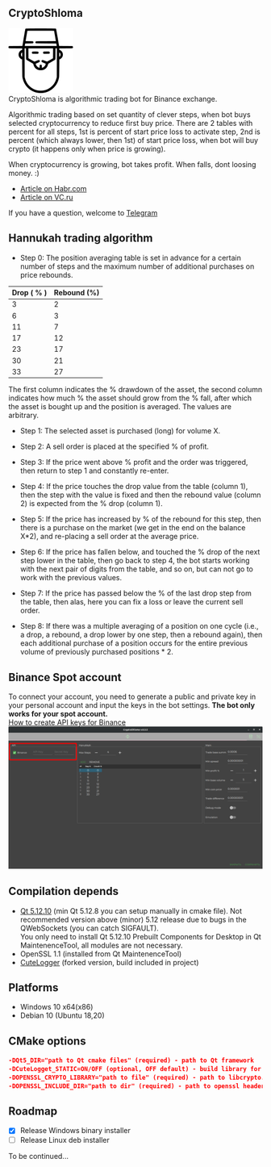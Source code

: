 ## CryptoShloma
![Logo](rabbi.png)<br>
CryptoShloma is algorithmic trading bot for Binance exchange.

Algorithmic trading based on set quantity of clever steps, when bot buys selected cryptocurrency to reduce first buy price. There are 2 tables with percent for all steps, 1st is percent of start price loss to activate step, 2nd is percent (which always lower, then 1st) of start price loss, when bot will buy crypto (it happens only when price is growing).

When cryptocurrency is growing, bot takes profit. When falls, dont loosing money. :)

* [Article on Habr.com](https://habr.com/ru/sandbox/148944)
* [Article on VC.ru](https://vc.ru/u/689296-man-k28/195465-algo-treyding-bot-cryptoshloma)

If you have a question, welcome to [Telegram](https://t.me/cryptoshloma)

## Hannukah trading algorithm

* Step 0: The position averaging table is set in advance for a certain number of steps and the maximum number of additional purchases on price rebounds.

| Drop ( % ) | Rebound (%) |
| ---------- | ----------- |
| 3          | 2           |
| 6          | 3           |
| 11         | 7           |
| 17         | 12          |
| 23         | 17          |
| 30         | 21          |
| 33         | 27          |

The first column indicates the % drawdown of the asset, the second column indicates how much % the asset should grow from the % fall, after which the asset is bought up and the position is averaged. The values are arbitrary.

* Step 1: The selected asset is purchased (long) for volume X.

* Step 2: A sell order is placed at the specified % of profit.

* Step 3: If the price went above % profit and the order was triggered, then return to step 1 and constantly re-enter.

* Step 4: If the price touches the drop value from the table (column 1), then the step with the value is fixed and then the rebound value (column 2) is expected from the % drop (column 1).

* Step 5: If the price has increased by % of the rebound for this step, then there is a purchase on the market (we get in the end on the balance X*2), and re-placing a sell order at the average price.

* Step 6: If the price has fallen below, and touched the % drop of the next step lower in the table, then go back to step 4, the bot starts working with the next pair of digits from the table, and so on, but can not go to work with the previous values.

* Step 7: If the price has passed below the % of the last drop step from the table, then alas, here you can fix a loss or leave the current sell order.

* Step 8: If there was a multiple averaging of a position on one cycle (i.e., a drop, a rebound, a drop lower by one step, then a rebound again), then each additional purchase of a position occurs for the entire previous volume of previously purchased positions * 2.

## Binance **Spot** account
To connect your account, you need to generate a public and private key in your personal account and input the keys in the bot settings. **The bot only works for your spot account.**<br>
[How to create API keys for Binance](https://www.binance.com/en/support/articles/360002502072-How-to-create-API)<br>
![Binance API account settings](enter_account.png)

## Compilation depends

* [Qt 5.12.10](https://www.qt.io/download-open-source) (min Qt 5.12.8 you can setup manually in cmake file). Not recommended version above (minor) 5.12 release due to bugs in the QWebSockets (you can catch SIGFAULT). <br>You only need to install Qt 5.12.10 Prebuilt Components for Desktop in Qt MaintenenceTool, all modules are not necessary.
* OpenSSL 1.1 (installed from Qt MaintenenceTool)
* [CuteLogger](https://github.com/man-k28/CuteLogger) (forked version, build included in project)

## Platforms
* Windows 10 x64(x86)
* Debian 10 (Ubuntu 18,20)

## CMake options
```cmake
-DQt5_DIR="path to Qt cmake files" (required) - path to Qt framework
-DCuteLogget_STATIC=ON/OFF (optional, OFF default) - build library for static or shared linking
-DOPENSSL_CRYPTO_LIBRARY="path to file" (required) - path to libcrypto.so (libcrypto.dll for WIN)
-DOPENSSL_INCLUDE_DIR="path to dir" (required) - path to openssl headers
```

## Roadmap
- [x] Release Windows binary installer
- [ ] Release Linux deb installer

To be continued...
